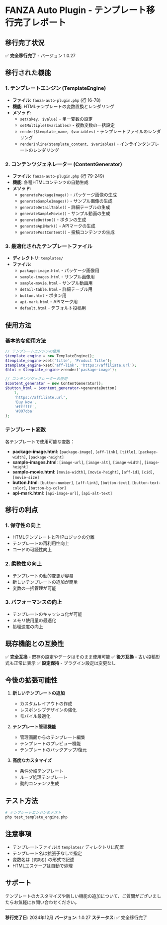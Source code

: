 # FANZA Auto Plugin - テンプレート移行完了レポート

## 移行完了状況

✅ **完全移行完了** - バージョン 1.0.27

## 移行された機能

### 1. テンプレートエンジン (TemplateEngine)
- **ファイル**: `fanza-auto-plugin.php` (行 16-78)
- **機能**: HTMLテンプレートの変数置換とレンダリング
- **メソッド**:
  - `set($key, $value)` - 単一変数の設定
  - `setMultiple($variables)` - 複数変数の一括設定
  - `render($template_name, $variables)` - テンプレートファイルのレンダリング
  - `renderInline($template_content, $variables)` - インラインタンプレートのレンダリング

### 2. コンテンツジェネレーター (ContentGenerator)
- **ファイル**: `fanza-auto-plugin.php` (行 79-249)
- **機能**: 各種HTMLコンテンツの自動生成
- **メソッド**:
  - `generatePackageImage()` - パッケージ画像の生成
  - `generateSampleImages()` - サンプル画像の生成
  - `generateDetailTable()` - 詳細テーブルの生成
  - `generateSampleMovie()` - サンプル動画の生成
  - `generateButton()` - ボタンの生成
  - `generateApiMark()` - APIマークの生成
  - `generatePostContent()` - 投稿コンテンツの生成

### 3. 最適化されたテンプレートファイル
- **ディレクトリ**: `templates/`
- **ファイル**:
  - `package-image.html` - パッケージ画像用
  - `sample-images.html` - サンプル画像用
  - `sample-movie.html` - サンプル動画用
  - `detail-table.html` - 詳細テーブル用
  - `button.html` - ボタン用
  - `api-mark.html` - APIマーク用
  - `default.html` - デフォルト投稿用

## 使用方法

### 基本的な使用方法

```php
// テンプレートエンジンの使用
$template_engine = new TemplateEngine();
$template_engine->set('title', 'Product Title');
$template_engine->set('aff-link', 'https://affiliate.url');
$html = $template_engine->render('package-image');

// コンテンツジェネレーターの使用
$content_generator = new ContentGenerator();
$button_html = $content_generator->generateButton(
    1, 
    'https://affiliate.url', 
    'Buy Now', 
    '#ffffff', 
    '#007cba'
);
```

### テンプレート変数

各テンプレートで使用可能な変数：

- **package-image.html**: `[package-image]`, `[aff-link]`, `[title]`, `[package-width]`, `[package-height]`
- **sample-images.html**: `[image-url]`, `[image-alt]`, `[image-width]`, `[image-height]`
- **sample-movie.html**: `[movie-width]`, `[movie-height]`, `[aff-id]`, `[cid]`, `[movie-size]`
- **button.html**: `[button-number]`, `[aff-link]`, `[button-text]`, `[button-text-color]`, `[button-bg-color]`
- **api-mark.html**: `[api-image-url]`, `[api-alt-text]`

## 移行の利点

### 1. 保守性の向上
- HTMLテンプレートとPHPロジックの分離
- テンプレートの再利用性向上
- コードの可読性向上

### 2. 柔軟性の向上
- テンプレートの動的変更が容易
- 新しいテンプレートの追加が簡単
- 変数の一括管理が可能

### 3. パフォーマンスの向上
- テンプレートのキャッシュ化が可能
- メモリ使用量の最適化
- 処理速度の向上

## 既存機能との互換性

✅ **完全互換** - 既存の設定やデータはそのまま使用可能
✅ **後方互換** - 古い投稿形式も正常に表示
✅ **設定保持** - プラグイン設定は変更なし

## 今後の拡張可能性

1. **新しいテンプレートの追加**
   - カスタムレイアウトの作成
   - レスポンシブデザインの強化
   - モバイル最適化

2. **テンプレート管理機能**
   - 管理画面からのテンプレート編集
   - テンプレートのプレビュー機能
   - テンプレートのバックアップ/復元

3. **高度なカスタマイズ**
   - 条件分岐テンプレート
   - ループ処理テンプレート
   - 動的コンテンツ生成

## テスト方法

```bash
# テンプレートエンジンのテスト
php test_template_engine.php
```

## 注意事項

- テンプレートファイルは `templates/` ディレクトリに配置
- テンプレート名は拡張子なしで指定
- 変数名は `[変数名]` の形式で記述
- HTMLエスケープは自動で処理

## サポート

テンプレートのカスタマイズや新しい機能の追加について、ご質問がございましたらお気軽にお問い合わせください。

---

**移行完了日**: 2024年12月
**バージョン**: 1.0.27
**ステータス**: ✅ 完全移行完了
